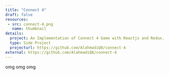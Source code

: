 ```yaml
---
title: "Connect 4"
draft: false
resources:
 - src: connect-4.png
   name: thumbnail
details:
  project: An Implementation of Connect 4 Game with Reactjs and Redux.
  type: Side Project
  projecturl: https://github.com/AlahmadiQ8/connect-4
external: https://github.com/AlahmadiQ8/connect-4
---
```



omg omg omg 

